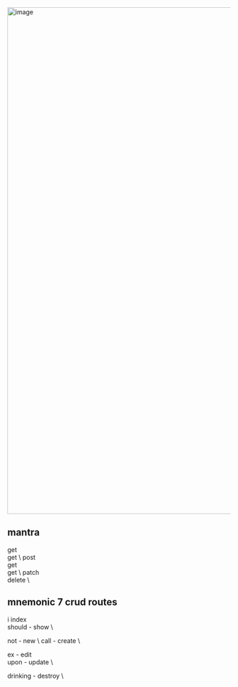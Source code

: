 
<img width="1141" alt="image" src="https://user-images.githubusercontent.com/99121268/177403167-58d9fcf2-41df-4f4c-ab78-a21f6d6ef0e9.png">

## mantra 
get \
get \ 
post \
get \
get \ 
patch \
delete \ 

## mnemonic 7 crud routes 
<!-- Read -->
i index \
should - show \ 
<!-- Create -->
not - new \ 
call - create  \
<!-- Update -->
ex - edit \
upon - update \
<!-- Delete -->
drinking - destroy \


